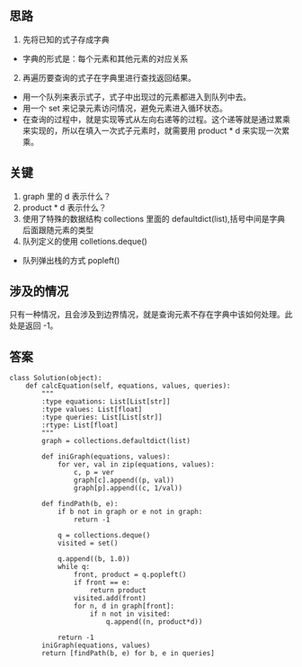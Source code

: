 ## 思路
1. 先将已知的式子存成字典
+ 字典的形式是：每个元素和其他元素的对应关系
2. 再遍历要查询的式子在字典里进行查找返回结果。
+ 用一个队列来表示式子，式子中出现过的元素都进入到队列中去。
+ 用一个 set 来记录元素访问情况，避免元素进入循环状态。
+ 在查询的过程中，就是实现等式从左向右递等的过程。这个递等就是通过累乘来实现的，所以在填入一次式子元素时，就需要用 product * d 来实现一次累乘。

## 关键
1. graph 里的 d 表示什么？
2. product * d 表示什么？
3. 使用了特殊的数据结构 collections 里面的 defaultdict(list),括号中间是字典后面跟随元素的类型
4. 队列定义的使用 colletions.deque()
+ 队列弹出栈的方式 popleft()

## 涉及的情况
只有一种情况，且会涉及到边界情况，就是查询元素不存在字典中该如何处理。此处是返回 -1。

## 答案
```
class Solution(object):
    def calcEquation(self, equations, values, queries):
        """
        :type equations: List[List[str]]
        :type values: List[float]
        :type queries: List[List[str]]
        :rtype: List[float]
        """
        graph = collections.defaultdict(list)
        
        def iniGraph(equations, values):
            for ver, val in zip(equations, values):
                c, p = ver
                graph[c].append((p, val))
                graph[p].append((c, 1/val))
        
        def findPath(b, e):
            if b not in graph or e not in graph:
                return -1
            
            q = collections.deque()
            visited = set()
            
            q.append((b, 1.0))
            while q:
                front, product = q.popleft()
                if front == e:
                    return product
                visited.add(front)
                for n, d in graph[front]:
                    if n not in visited:
                        q.append((n, product*d))
                        
            return -1
        iniGraph(equations, values)
        return [findPath(b, e) for b, e in queries]
```
